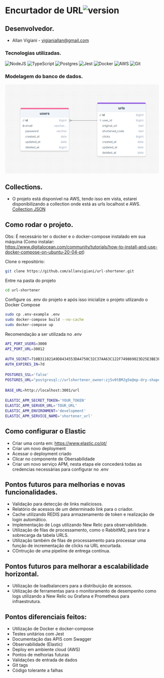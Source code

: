 # Encurtador de URL![version](https://img.shields.io/badge/version-1.1-blue)

## Desenvolvedor.

- Allan Vigiani - vigianiallan@gmail.com

### Tecnologias utilizadas.

![NodeJS](https://img.shields.io/badge/node.js-6DA55F?style=for-the-badge&logo=node.js&logoColor=white)
![TypeScript](https://img.shields.io/badge/typescript-6DA55F?style=for-the-badge&logo=typescript&logoColor=white)
![Postgres](https://img.shields.io/badge/postgres-%23316192.svg?style=for-the-badge&logo=postgresql&logoColor=white)
![Jest](https://img.shields.io/badge/-jest-%23C21325?style=for-the-badge&logo=jest&logoColor=white)
![Docker](https://img.shields.io/badge/docker-%230db7ed.svg?style=for-the-badge&logo=docker&logoColor=white)
![AWS](https://img.shields.io/badge/AWS-%23FF9900.svg?style=for-the-badge&logo=amazon-aws&logoColor=white)
![Git](https://img.shields.io/badge/git-%23F05033.svg?style=for-the-badge&logo=git&logoColor=white)

### Modelagem do banco de dados.

![Modelagem](./extras/image.png)

## Collections.

* O projeto está disponível na AWS, tendo isso em vista, estarei disponibilizando a collection onde está as urls localhost e AWS.
[Collection JSON](./extras/collection.json)

## Como rodar o projeto.

Obs: É necessário ter o docker e o docker-compose instalado em sua máquina (Como instalar: https://www.digitalocean.com/community/tutorials/how-to-install-and-use-docker-compose-on-ubuntu-20-04-pt)

Clone o repositório:
```sh
git clone https://github.com/allanvigiani/url-shortener.git
```
Entre na pasta do projeto
```sh
cd url-shortener
```
Configure os .env do projeto e após isso inicialize o projeto utlizando o Docker Compose
```sh
sudo cp .env-example .env
sudo docker-compose build --no-cache
sudo docker-compose up
```

Recomendação a ser utilizada no .env
```sh
API_PORT_USERS=3000
API_PORT_URL=30012

AUTH_SECRET=710B311021A9D8434553DA4750C32C37AA63C122F749869023D25E3BE3F92EB1
AUTH_EXPIRES_IN=7d

POSTGRES_SSL='false'
POSTGRES_URL="postgresql://urlshortener_owner:zjSv0tBMJg5e@ep-dry-shape-a5albbrl.us-east-2.aws.neon.tech/urlshortener?sslmode=require"

BASE_URL=http://localhost:3001/url

ELASTIC_APM_SECRET_TOKEN='YOUR_TOKEN'
ELASTIC_APM_SERVER_URL='TOUR_URL'
ELASTIC_APM_ENVIRONMENT='development'
ELASTIC_APM_SERVICE_NAME='shortener_url'
```

## Como configurar o Elastic
- Criar uma conta em: https://www.elastic.co/pt/
- Criar um novo deployment
- Acessar o deployment criado
- Clicar no componente de Obersabilidade
- Criar um novo serviço APM, nesta etapa ele concederá todas as credencias necessárias para configurar no .env

## Pontos futuros para melhorias e novas funcionalidades.

- Validação para detecção de links maliciosos.
- Relatório de acessos de um determinado link para o criador.
- Cache utilizando REDIS para armazenamento de token e realização de login automãtico.
- Implementação de Logs utilizando New Relic para observabilidade.
- Utilização de filas de processamento, como o RabbitMQ, para tirar a sobrecarga da tabela URLS.
- Utilização também de filas de processamento para processar uma função de incrementação de clicks na URL encurtada.
- COntrução de uma pipeline de entrega contínua.

## Pontos futuros para melhorar a escalabilidade horizontal.

- Utilização de loadbalancers para a distribuição de acessos.
- Utilização de ferramentas para o monitoramento de desempenho como logs utilizando a New Relic ou Grafana e Prometheus para infraestrutura.

## Pontos diferenciais feitos:

- Utilização de Docker e docker-compose
- Testes unitários com Jest
- Documentação das APIS com Swagger
- Observabilidade (Elastic)
- Deploy em ambiente cloud (AWS)
- Pontos de melhorias futuras
- Validações de entrada de dados
- Git tags
- Código tolerante a falhas  



